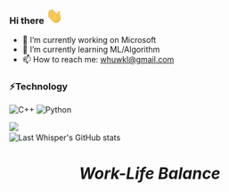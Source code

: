 ### Hi there  <img src="https://github.com/Muyangwen/Muyangwen/blob/main/wave.gif" width="30px">
<!-- 👋 -->
- 🔭 I’m currently working on Microsoft  
- 🌱 I’m currently learning ML/Algorithm 
- 📫 How to reach me: whuwkl@gmail.com  

### ⚡Technology
![C++](https://img.shields.io/badge/-C++-00599C?style=flat-square&logo=c)
![Python](https://img.shields.io/badge/-Python-black?style=flat-square&logo=Python)

[![](https://cfrating.ihcr.top/?user=WHUWKL)](https://codeforces.com/profile/WHUWKL)  
![Last Whisper's GitHub stats](https://github-readme-stats.vercel.app/api?username=Muyangwen&show_icons=true&theme=onedark)
<!--
**Muyangwen/Muyangwen** is a ✨ _special_ ✨ repository because its `README.md` (this file) appears on your GitHub profile.

Here are some ideas to get you started:
- 🔭 I’m currently working on ...
- 🌱 I’m currently learning ...
- 👯 I’m looking to collaborate on ...
- 🤔 I’m looking for help with ...
- 💬 Ask me about ...
- 📫 How to reach me: ...
- 😄 Pronouns: ...
- ⚡ Fun fact: ...
-->
<h1 align='center'><i>Work-Life Balance</i></h1>
